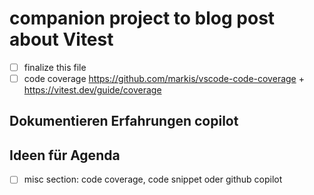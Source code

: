 # companion project to blog post about Vitest

- [ ] finalize this file
- [ ] code coverage https://github.com/markis/vscode-code-coverage + https://vitest.dev/guide/coverage

## Dokumentieren Erfahrungen copilot

## Ideen für Agenda

- [ ] misc section: code coverage, code snippet oder github copilot
